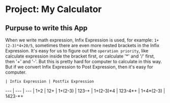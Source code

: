 # Project: My Calculator
## Purpuse to write this App
When we write math expression, Infix Expression is used, for example: `1+(2-3)*4+20/5`, sometimes there are even more nested brackets in the Infix Expression. It's easy for us to figure out the `operation priority`, like calculate expression inside the bracket first, or calculate '*' and '/' first, then '+' and '-'. But this is pretty hard for computer to calculate in this way. But if we convert Infix Expression to Post Expression, then it's easy for computer. 

    | Infix Expression | Postfix Expression
--- | --- | ---
    | 1+2 | 12+
    | 1+(2-3) | 123-+
    | 1+(2-3)\*4 | 123-4\*+
    | 1+4*(2-3) | 1423-*+